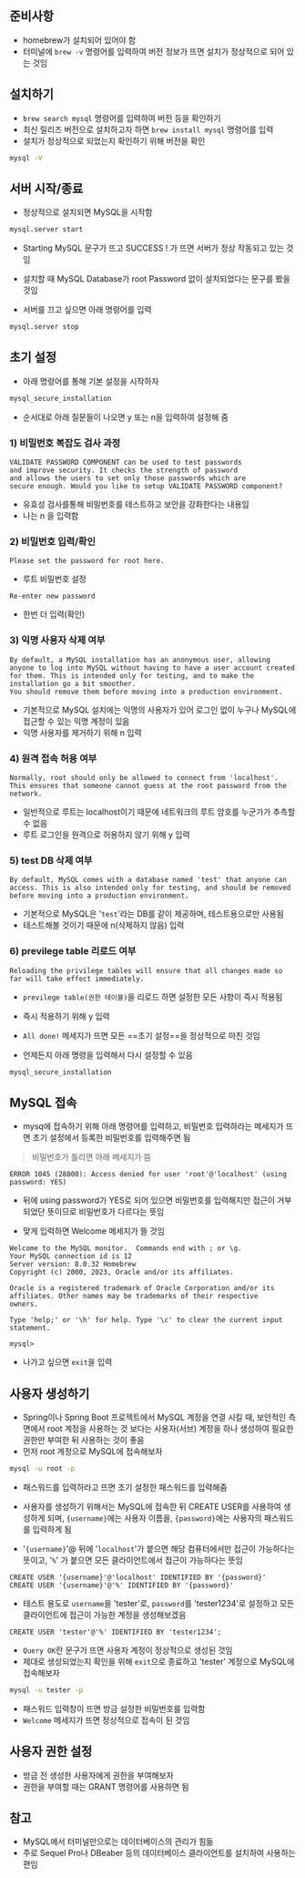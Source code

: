 ## 준비사항
- homebrew가 설치되어 있어야 함
- 터미널에 `brew -v` 명령어를 입력하여 버전 정보가 뜨면 설치가 정상적으로 되어 있는 것임

## 설치하기
- `brew search mysql` 명령어를 입력하여 버전 등을 확인하기
- 최신 릴리즈 버전으로 설치하고자 하면 `brew install mysql` 명령어를 입력
- 설치가 정상적으로 되었는지 확인하기 위해 버전을 확인
```bash
mysql -V
```

## 서버 시작/종료
- 정상적으로 설치되면 MySQL을 시작함
```bash
mysql.server start
```

- Starting MySQL 문구가 뜨고 SUCCESS ! 가 뜨면 서버가 정상 작동되고 있는 것임
- 설치할 때 MySQL Database가 root Password 없이 설치되었다는 문구를 봤을 것임

- 서버를 끄고 싶으면 아래 명령어를 입력
```bash
mysql.server stop
```

## 초기 설정
- 아래 명령어를 통해 기본 설정을 시작하자
```bash
mysql_secure_installation
```

- 순서대로 아래 질문들이 나오면 y 또는 n을 입력하여 설정해 줌

### 1) 비밀번호 복잡도 검사 과정
```
VALIDATE PASSWORD COMPONENT can be used to test passwords
and improve security. It checks the strength of password
and allows the users to set only those passwords which are
secure enough. Would you like to setup VALIDATE PASSWORD component?
```
- 유효성 검사를통해 비밀번호를 테스트하고 보안을 강화한다는 내용임
- 나는 n 을 입력함

### 2) 비밀번호 입력/확인
```
Please set the password for root here.
```
- 루트 비밀번호 설정

```
Re-enter new password
```
- 한번 더 입력(확인)

### 3) 익명 사용자 삭제 여부
```
By default, a MySQL installation has an anonymous user, allowing anyone to log into MySQL without having to have a user account created for them. This is intended only for testing, and to make the installation go a bit smoother.
You should remove them before moving into a production environment.
```
- 기본적으로 MySQL 설치에는 익명의 사용자가 있어 로그인 없이 누구나 MySQL에 접근할 수 있는 익명 계정이 있음
- 익명 사용자를 제거하기 위해 n 입력

### 4) 원격 접속 허용 여부
```
Normally, root should only be allowed to connect from 'localhost'. This ensures that someone cannot guess at the root password from the network.
```
- 일반적으로 루트는 localhost이기 때문에 네트워크의 루트 암호를 누군가가 추측할 수 없음
- 루트 로그인을 원격으로 허용하지 않기 위해 y 입력

### 5) test DB 삭제 여부
```
By default, MySQL comes with a database named 'test' that anyone can access. This is also intended only for testing, and should be removed before moving into a production environment.
```
- 기본적으로 MySQL은 '`test`'라는 DB를 같이 제공하며, 테스트용으로만 사용됨
- 테스트해볼 것이기 때문에 n(삭제하지 않음) 입력

### 6) previlege table 리로드 여부
```
Reloading the privilege tables will ensure that all changes made so far will take effect immediately.
```
- `previlege table(권한 테이블)`을 리로드 하면 설정한 모든 사항이 즉시 적용됨
- 즉시 적용하기 위해 y 입력

- `All done!` 메세지가 뜨면 모든 ==초기 설정==을 정상적으로 마친 것임
- 언제든지 아래 명령을 입력해서 다시 설정할 수 있음
```bash
mysql_secure_installation
```

## MySQL 접속
- mysq에 접속하기 위해 아래 명령어를 입력하고, 비밀번호 입력하라는 메세지가 뜨면 초기 설정에서 등록한 비밀번호를 입력해주면 됨

>비밀번호가 틀리면 아래 메세지가 뜸
```
ERROR 1045 (28000): Access denied for user 'root'@'localhost' (using password: YES)
```
- 뒤에 using password가 YES로 되어 있으면 비밀번호를 입력해지만 접근이 거부되었단 뜻이므로 비밀번호가 다르다는 뜻임

- 맞게 입력하면 Welcome 메세지가 뜰 것임
```
Welcome to the MySQL monitor.  Commands end with ; or \g.
Your MySQL connection id is 12
Server version: 8.0.32 Homebrew
Copyright (c) 2000, 2023, Oracle and/or its affiliates.

Oracle is a registered trademark of Oracle Corporation and/or its
affiliates. Other names may be trademarks of their respective
owners.

Type 'help;' or '\h' for help. Type '\c' to clear the current input statement.

mysql>
```

- 나가고 싶으면 `exit`을 입력

## 사용자 생성하기
- Spring이나 Spring Boot 프로젝트에서 MySQL 계정을 연결 시킬 때, 보안적인 측면에서 root 계정을 사용하는 것 보다는 사용자(서브) 계정을 하나 생성하여 필요한 권한만 부여한 뒤 사용하는 것이 좋음
- 먼저 root 계정으로 MySQL에 접속해보자
```bash
mysql -u root -p
```
- 패스워드를 입력하라고 뜨면 초기 설정한 패스워드를 입력해줌

- 사용자를 생성하기 위해서는 MySQL에 접속한 뒤 CREATE USER를 사용하여 생성하게 되며, `{username}`에는 사용자 이름을, `{password}`에는 사용자의 패스워드를 입력하게 됨
- '`{username}`'@ 뒤에 '`localhost`'가 붙으면 해당 컴퓨터에서만 접근이 가능하다는 뜻이고,  '`%`' 가 붙으면 모든 클라이언트에서 접근이 가능하다는 뜻임

```mysql
CREATE USER '{username}'@'localhost' IDENTIFIED BY '{password}'
CREATE USER '{username}'@'%' IDENTIFIED BY '{password}'
```

- 테스트 용도로 `username`을 'tester'로, `password`를 'tester1234'로 설정하고 모든 클라이언트에 접근이 가능한 계정을 생성해보겠음
```mysql
CREATE USER 'tester'@'%' IDENTIFIED BY 'tester1234';
```

- `Query OK`란 문구가 뜨면 사용자 계정이 정상적으로 생성된 것임
- 제대로 생성되었는지 확인을 위해 `exit`으로 종료하고 'tester' 계정으로 MySQL에 접속해보자

```bash
mysql -u tester -p
```
- 패스워드 입력창이 뜨면 방금 설정한 비밀번호를 입력함
- `Welcome` 메세지가 뜨면 정상적으로 접속이 된 것임

## 사용자 권한 설정
- 방금 전 생성한 사용자에게 권한을 부여해보자
- 권한을 부여할 때는 GRANT 명령어를 사용하면 됨

## 참고
- MySQL에서 터미널만으로는 데이터베이스의 관리가 힘듦
- 주로 Sequel Pro나 DBeaber 등의 데이터베이스 클라이언트를 설치하여 사용하는 편임

